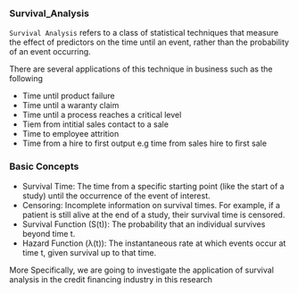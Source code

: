 ### Survival_Analysis

`Survival Analysis` refers to a class of statistical techniques that measure the effect of predictors on the time until an event, rather than the probability of an event occurring. 

There are several applications of this technique in business such as the following
- Time until product failure
- Time until a waranty claim
- Time until a process reaches a critical level
- Tiem from intitial sales contact to a sale
- Time to employee attrition
- Time from a hire to first output e.g time from sales hire to first sale

### Basic Concepts
- Survival Time: The time from a specific starting point (like the start of a study) until the occurrence of the event of interest.
- Censoring: Incomplete information on survival times. For example, if a patient is still alive at the end of a study, their survival time is censored.
- Survival Function (S(t)): The probability that an individual survives beyond time t.
- Hazard Function (λ(t)): The instantaneous rate at which events occur at time t, given survival up to that time.

More Specifically, we are going to investigate the application of survival analysis in the credit financing industry in this research
